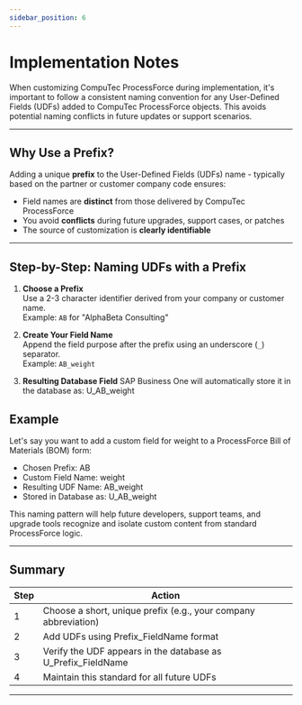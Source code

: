 ```yaml
---
sidebar_position: 6
---
```


# Implementation Notes

When customizing CompuTec ProcessForce during implementation, it's important to follow a consistent naming convention for any User-Defined Fields (UDFs) added to CompuTec ProcessForce objects. This avoids potential naming conflicts in future updates or support scenarios.

---

## Why Use a Prefix?

Adding a unique **prefix** to the User-Defined Fields (UDFs) name - typically based on the partner or customer company code ensures:

- Field names are **distinct** from those delivered by CompuTec ProcessForce
- You avoid **conflicts** during future upgrades, support cases, or patches
- The source of customization is **clearly identifiable**

---

## Step-by-Step: Naming UDFs with a Prefix

1. **Choose a Prefix**  
   Use a 2-3 character identifier derived from your company or customer name.  
   Example: `AB` for "AlphaBeta Consulting"

2. **Create Your Field Name**  
   Append the field purpose after the prefix using an underscore (`_`) separator.  
   Example: `AB_weight`

3. **Resulting Database Field**
    SAP Business One will automatically store it in the database as: U_AB_weight

## Example

Let's say you want to add a custom field for weight to a ProcessForce Bill of Materials (BOM) form:

- Chosen Prefix: AB
- Custom Field Name: weight
- Resulting UDF Name: AB_weight
- Stored in Database as: U_AB_weight

This naming pattern will help future developers, support teams, and upgrade tools recognize and isolate custom content from standard ProcessForce logic.

---

## Summary

| Step | Action |
| --- | --- |
| 1 | Choose a short, unique prefix (e.g., your company abbreviation) |
| 2 | Add UDFs using Prefix_FieldName format |
| 3 | Verify the UDF appears in the database as U_Prefix_FieldName |
| 4 | Maintain this standard for all future UDFs |

---
